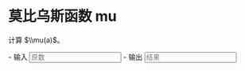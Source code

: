 # 莫比乌斯函数 mu

计算 $\\mu(a)$。

<div class="grid cards" id="calc" markdown>
- 输入
    <input class="md-input md-input--stretch" id="input-a" type="number" placeholder="原数">
- 输出
    <input class="md-input md-input--stretch" id="output" placeholder="结果" readonly>
</div>

<script>
window.onload = function() {
    register_calc($("#calc"), function(params) {
        a = BigInt(params.a.val());
        if(a < 0) return "参数错误";
        if(a > 1e15) return "超出计算范围";
        return String(mu(a));
    }, {a: $("#input-a")}, $("#output"));
}
</script>
